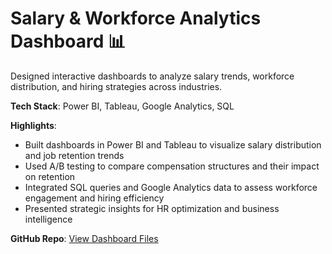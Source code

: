 # Salary & Workforce Analytics Dashboard 📊

Designed interactive dashboards to analyze salary trends, workforce distribution, and hiring strategies across industries.

**Tech Stack**: Power BI, Tableau, Google Analytics, SQL

**Highlights**:
- Built dashboards in Power BI and Tableau to visualize salary distribution and job retention trends
- Used A/B testing to compare compensation structures and their impact on retention
- Integrated SQL queries and Google Analytics data to assess workforce engagement and hiring efficiency
- Presented strategic insights for HR optimization and business intelligence

**GitHub Repo**: [View Dashboard Files](https://github.com/adarsha-ujjanimatha/salary-workforce-analytics)
